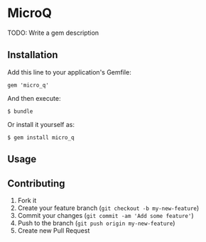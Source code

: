 # MicroQ

TODO: Write a gem description

## Installation

Add this line to your application's Gemfile:

    gem 'micro_q'

And then execute:

    $ bundle

Or install it yourself as:

    $ gem install micro_q

## Usage

## Contributing

1. Fork it
2. Create your feature branch (`git checkout -b my-new-feature`)
3. Commit your changes (`git commit -am 'Add some feature'`)
4. Push to the branch (`git push origin my-new-feature`)
5. Create new Pull Request
